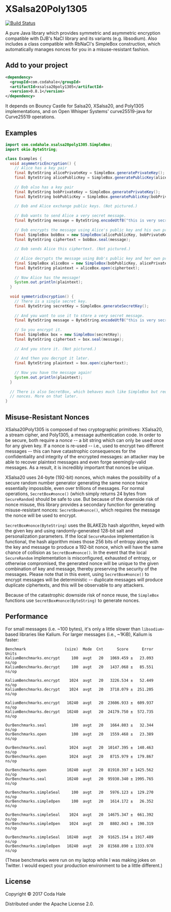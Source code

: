 # XSalsa20Poly1305

[![Build Status](https://secure.travis-ci.org/codahale/xsalsa20poly1305.svg)](http://travis-ci.org/codahale/xsalsa20poly1305)

A pure Java library which provides symmetric and asymmetric encryption compatible with DJB's NaCl
library and its variants (e.g. libsodium). Also includes a class compatible with RbNaCl's SimpleBox
construction, which automatically manages nonces for you in a misuse-resistant fashion.

## Add to your project

```xml
<dependency>
  <groupId>com.codahale</groupId>
  <artifactId>xsalsa20poly1305</artifactId>
  <version>0.8.1</version>
</dependency>
```

It depends on Bouncy Castle for Salsa20, XSalsa20, and Poly1305 implementations, and on Open Whisper
Systems' curve25519-java for Curve25519 operations.

## Examples

```java
import com.codahale.xsalsa20poly1305.SimpleBox;
import okio.ByteString;

class Examples {
  void asymmetricEncryption() {
    // Alice has a key pair
    final ByteString alicePrivateKey = SimpleBox.generatePrivateKey();
    final ByteString alicePublicKey = SimpleBox.generatePublicKey(alicePrivateKey);
    
    // Bob also has a key pair
    final ByteString bobPrivateKey = SimpleBox.generatePrivateKey();
    final ByteString bobPublicKey = SimpleBox.generatePublicKey(bobPrivateKey);
    
    // Bob and Alice exchange public keys. (Not pictured.)
    
    // Bob wants to send Alice a very secret message. 
    final ByteString message = ByteString.encodeUtf8("this is very secret");
    
    // Bob encrypts the message using Alice's public key and his own private key
    final SimpleBox bobBox = new SimpleBox(alicePublicKey, bobPrivateKey);
    final ByteString ciphertext = bobBox.seal(message);
    
    // Bob sends Alice this ciphertext. (Not pictured.)
    
    // Alice decrypts the message using Bob's public key and her own private key.
    final SimpleBox aliceBox = new SimpleBox(bobPublicKey, alicePrivateKey);
    final ByteString plaintext = aliceBox.open(ciphertext);
    
    // Now Alice has the message!
    System.out.println(plaintext);
  }
 
  void symmetricEncryption() {
    // There is a single secret key.
    final ByteString secretKey = SimpleBox.generateSecretKey();  
   
    // And you want to use it to store a very secret message.
    final ByteString message = ByteString.encodeUtf8("this is very secret");
   
    // So you encrypt it.
    final SimpleBox box = new SimpleBox(secretKey);
    final ByteString ciphertext = box.seal(message);
    
    // And you store it. (Not pictured.)
    
    // And then you decrypt it later.
    final ByteString plaintext = box.open(ciphertext);
    
    // Now you have the message again!
    System.out.println(plaintext);
  }
  
  // There is also SecretBox, which behaves much like SimpleBox but requires you to manage your own
  // nonces. More on that later.
}
```

## Misuse-Resistant Nonces

XSalsa20Poly1305 is composed of two cryptographic primitives: XSalsa20, a stream cipher, and
Poly1305, a message authentication code. In order to be secure, both require a _nonce_ -- a bit
string which can only be used once for any given key. If a nonce is re-used -- i.e., used to encrypt
two different messages -- this can have catastrophic consequences for the confidentiality and
integrity of the encrypted messages: an attacker may be able to recover plaintext messages and even
forge seemingly-valid messages. As a result, it is incredibly important that nonces be unique.

XSalsa20 uses 24-byte (192-bit) nonces, which makes the possibility of a secure random number
generator generating the same nonce twice essentially impossible, even over trillions of messages.
For normal operations, `SecretBox#nonce()` (which simply returns 24 bytes from `SecureRandom`)
should be safe to use. But because of the downside risk of nonce misuse, this library provides a
secondary function for generating misuse-resistant nonces: `SecretBox#nonce()`, which requires the
message the nonce will be used to encrypt.

`SecretBox#nonce(ByteString)` uses the BLAKE2b hash algorithm, keyed with the given key and using
randomly-generated 128-bit salt and personalization parameters. If the local `SecureRandom`
implementation is functional, the hash algorithm mixes those 256 bits of entropy along with the key
and message to produce a 192-bit nonce, which will have the same chance of collision as
`SecretBox#nonce()`. In the event that the local `SecureRandom` implementation is misconfigured,
exhausted of entropy, or otherwise compromised, the generated nonce will be unique to the given
combination of key and message, thereby preserving the security of the messages. Please note that in
this event, using `SecretBox#nonce()` to encrypt messages will be deterministic -- duplicate
messages will produce duplicate ciphertexts, and this will be observable to any attackers.

Because of the catastrophic downside risk of nonce reuse, the `SimpleBox` functions use
`SecretBox#nonce(ByteString)` to generate nonces.

## Performance

For small messages (i.e. ~100 bytes), it's only a little slower than `libsodium`-based libraries like
Kalium. For larger messages (i.e., ~1KiB), Kalium is faster:

```
Benchmark                 (size)  Mode  Cnt      Score      Error  Units
KaliumBenchmarks.encrypt     100  avgt   20   1069.459 ±   23.093  ns/op
KaliumBenchmarks.decrypt     100  avgt   20   1437.068 ±   85.551  ns/op

KaliumBenchmarks.encrypt    1024  avgt   20   3226.534 ±   52.449  ns/op
KaliumBenchmarks.decrypt    1024  avgt   20   3718.079 ±  251.205  ns/op

KaliumBenchmarks.encrypt   10240  avgt   20  23606.933 ±  609.937  ns/op
KaliumBenchmarks.decrypt   10240  avgt   20  24179.750 ±  572.735  ns/op

OurBenchmarks.seal           100  avgt   20   1664.803 ±   32.344  ns/op
OurBenchmarks.open           100  avgt   20   1559.468 ±   23.389  ns/op

OurBenchmarks.seal          1024  avgt   20  10147.395 ±  140.463  ns/op
OurBenchmarks.open          1024  avgt   20   8715.979 ±  179.867  ns/op

OurBenchmarks.open         10240  avgt   20  81910.397 ± 1425.562  ns/op
OurBenchmarks.seal         10240  avgt   20  95930.340 ± 1995.765  ns/op

OurBenchmarks.simpleSeal     100  avgt   20   5976.123 ±  129.270  ns/op
OurBenchmarks.simpleOpen     100  avgt   20   1614.172 ±   26.352  ns/op

OurBenchmarks.simpleSeal    1024  avgt   20  14675.347 ±  661.392  ns/op
OurBenchmarks.simpleOpen    1024  avgt   20   8802.043 ±  190.319  ns/op

OurBenchmarks.simpleSeal   10240  avgt   20  91625.154 ± 1917.489  ns/op
OurBenchmarks.simpleOpen   10240  avgt   20  81568.890 ± 1333.978  ns/op
```

(These benchmarks were run on my laptop while I was making jokes on Twitter. I would expect your
production environment to be a little different.)

## License

Copyright © 2017 Coda Hale

Distributed under the Apache License 2.0.
